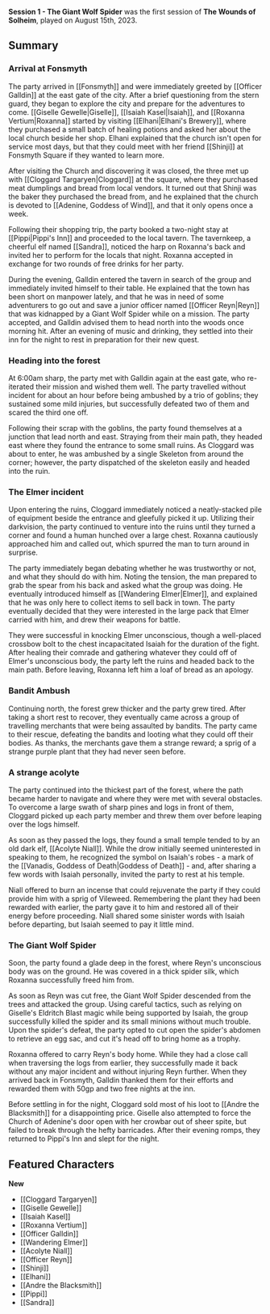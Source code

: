 **Session 1 - The Giant Wolf Spider** was the first session of **The Wounds of Solheim**, played on August 15th, 2023.
## Summary

### Arrival at Fonsmyth

The party arrived in [[Fonsmyth]] and were immediately greeted by [[Officer Galldin]] at the east gate of the city. After a brief questioning from the stern guard, they began to explore the city and prepare for the adventures to come. [[Giselle Gewelle|Giselle]], [[Isaiah Kasel|Isaiah]], and [[Roxanna Vertium|Roxanna]] started by visiting [[Elhani|Elhani's Brewery]], where they purchased a small batch of healing potions and asked her about the local church beside her shop. Elhani explained that the church isn't open for service most days, but that they could meet with her friend [[Shinji]] at Fonsmyth Square if they wanted to learn more.

After visiting the Church and discovering it was closed, the three met up with [[Cloggard Targaryen|Cloggard]] at the square, where they purchased meat dumplings and bread from local vendors. It turned out that Shinji was the baker they purchased the bread from, and he explained that the church is devoted to [[Adenine, Goddess of Wind]], and that it only opens once a week.

Following their shopping trip, the party booked a two-night stay at [[Pippi|Pippi's Inn]] and proceeded to the local tavern. The tavernkeep, a cheerful elf named [[Sandra]], noticed the harp on Roxanna's back and invited her to perform for the locals that night. Roxanna accepted in exchange for two rounds of free drinks for her party.

During the evening, Galldin entered the tavern in search of the group and immediately invited himself to their table. He explained that the town has been short on manpower lately, and that he was in need of some adventurers to go out and save a junior officer named [[Officer Reyn|Reyn]] that was kidnapped by a Giant Wolf Spider while on a mission. The party accepted, and Galldin advised them to head north into the woods once morning hit. After an evening of music and drinking, they settled into their inn for the night to rest in preparation for their new quest.
### Heading into the forest

At 6:00am sharp, the party met with Galldin again at the east gate, who re-iterated their mission and wished them well. The party travelled without incident for about an hour before being ambushed by a trio of goblins; they sustained some mild injuries, but successfully defeated two of them and scared the third one off. 

Following their scrap with the goblins, the party found themselves at a junction that lead north and east. Straying from their main path, they headed east where they found the entrance to some small ruins. As Cloggard was about to enter, he was ambushed by a single Skeleton from around the corner; however, the party dispatched of the skeleton easily and headed into the ruin.
### The Elmer incident

Upon entering the ruins, Cloggard immediately noticed a neatly-stacked pile of equipment beside the entrance and gleefully picked it up. Utilizing their darkvision, the party continued to venture into the ruins until they turned a corner and found a human hunched over a large chest. Roxanna cautiously approached him and called out, which spurred the man to turn around in surprise.

The party immediately began debating whether he was trustworthy or not, and what they should do with him. Noting the tension, the man prepared to grab the spear from his back and asked what the group was doing. He eventually introduced himself as [[Wandering Elmer|Elmer]], and explained that he was only here to collect items to sell back in town. The party eventually decided that they were interested in the large pack that Elmer carried with him, and drew their weapons for battle.

They were successful in knocking Elmer unconscious, though a well-placed crossbow bolt to the chest incapacitated Isaiah for the duration of the fight. After healing their comrade and gathering whatever they could off of Elmer's unconscious body, the party left the ruins and headed back to the main path. Before leaving, Roxanna left him a loaf of bread as an apology.

### Bandit Ambush

Continuing north, the forest grew thicker and the party grew tired. After taking a short rest to recover, they eventually came across a group of travelling merchants that were being assaulted by bandits. The party came to their rescue, defeating the bandits and looting what they could off their bodies. As thanks, the merchants gave them a strange reward; a sprig of a strange purple plant that they had never seen before.

### A strange acolyte

The party continued into the thickest part of the forest, where the path became harder to navigate and where they were met with several obstacles. To overcome a large swath of sharp pines and logs in front of them, Cloggard picked up each party member and threw them over before leaping over the logs himself.

As soon as they passed the logs, they found a small temple tended to by an old dark elf, [[Acolyte Niall]]. While the drow initially seemed uninterested in speaking to them, he recognized the symbol on Isaiah's robes - a mark of the [[Vanadis, Goddess of Death|Goddess of Death]] - and, after sharing a few words with Isaiah personally, invited the party to rest at his temple.

Niall offered to burn an incense that could rejuvenate the party if they could provide him with a sprig of Vileweed. Remembering the plant they had been rewarded with earlier, the party gave it to him and restored all of their energy before proceeding. Niall shared some sinister words with Isaiah before departing, but Isaiah seemed to pay it little mind.

### The Giant Wolf Spider

Soon, the party found a glade deep in the forest, where Reyn's unconscious body was on the ground. He was covered in a thick spider silk, which Roxanna successfully freed him from.

As soon as Reyn was cut free, the Giant Wolf Spider descended from the trees and attacked the group. Using careful tactics, such as relying on Giselle's Eldritch Blast magic while being supported by Isaiah, the group successfully killed the spider and its small minions without much trouble. Upon the spider's defeat, the party opted to cut open the spider's abdomen to retrieve an egg sac, and cut it's head off to bring home as a trophy.

Roxanna offered to carry Reyn's body home. While they had a close call when traversing the logs from earlier, they successfully made it back without any major incident and without injuring Reyn further. When they arrived back in Fonsmyth, Galldin thanked them for their efforts and rewarded them with 50gp and two free nights at the inn.

Before settling in for the night, Cloggard sold most of his loot to [[Andre the Blacksmith]] for a disappointing price. Giselle also attempted to force the Church of Adenine's door open with her crowbar out of sheer spite, but failed to break through the hefty barricades. After their evening romps, they returned to Pippi's Inn and slept for the night.
## Featured Characters

**New**  
* [[Cloggard Targaryen]]
* [[Giselle Gewelle]]
* [[Isaiah Kasel]]
* [[Roxanna Vertium]]
* [[Officer Galldin]]
* [[Wandering Elmer]]
* [[Acolyte Niall]]
* [[Officer Reyn]]
* [[Shinji]]
* [[Elhani]]
* [[Andre the Blacksmith]]
* [[Pippi]]
* [[Sandra]]